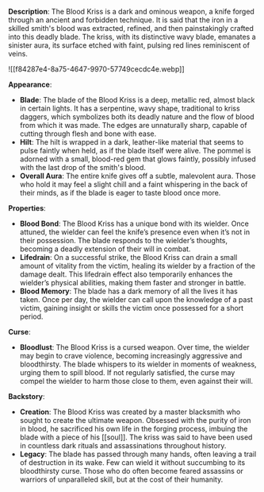 **Description**: The Blood Kriss is a dark and ominous weapon, a knife forged through an ancient and forbidden technique. It is said that the iron in a skilled smith's blood was extracted, refined, and then painstakingly crafted into this deadly blade. The kriss, with its distinctive wavy blade, emanates a sinister aura, its surface etched with faint, pulsing red lines reminiscent of veins.

![[f84287e4-8a75-4647-9970-57749cecdc4e.webp]]

**Appearance**:

- **Blade**: The blade of the Blood Kriss is a deep, metallic red, almost black in certain lights. It has a serpentine, wavy shape, traditional to kriss daggers, which symbolizes both its deadly nature and the flow of blood from which it was made. The edges are unnaturally sharp, capable of cutting through flesh and bone with ease.
- **Hilt**: The hilt is wrapped in a dark, leather-like material that seems to pulse faintly when held, as if the blade itself were alive. The pommel is adorned with a small, blood-red gem that glows faintly, possibly infused with the last drop of the smith's blood.
- **Overall Aura**: The entire knife gives off a subtle, malevolent aura. Those who hold it may feel a slight chill and a faint whispering in the back of their minds, as if the blade is eager to taste blood once more.

**Properties**:

- **Blood Bond**: The Blood Kriss has a unique bond with its wielder. Once attuned, the wielder can feel the knife’s presence even when it’s not in their possession. The blade responds to the wielder’s thoughts, becoming a deadly extension of their will in combat.
- **Lifedrain**: On a successful strike, the Blood Kriss can drain a small amount of vitality from the victim, healing its wielder by a fraction of the damage dealt. This lifedrain effect also temporarily enhances the wielder’s physical abilities, making them faster and stronger in battle.
- **Blood Memory**: The blade has a dark memory of all the lives it has taken. Once per day, the wielder can call upon the knowledge of a past victim, gaining insight or skills the victim once possessed for a short period.

**Curse**:

- **Bloodlust**: The Blood Kriss is a cursed weapon. Over time, the wielder may begin to crave violence, becoming increasingly aggressive and bloodthirsty. The blade whispers to its wielder in moments of weakness, urging them to spill blood. If not regularly satisfied, the curse may compel the wielder to harm those close to them, even against their will.

**Backstory**:

- **Creation**: The Blood Kriss was created by a master blacksmith who sought to create the ultimate weapon. Obsessed with the purity of iron in blood, he sacrificed his own life in the forging process, imbuing the blade with a piece of his [[soul]]. The kriss was said to have been used in countless dark rituals and assassinations throughout history.
- **Legacy**: The blade has passed through many hands, often leaving a trail of destruction in its wake. Few can wield it without succumbing to its bloodthirsty curse. Those who do often become feared assassins or warriors of unparalleled skill, but at the cost of their humanity.